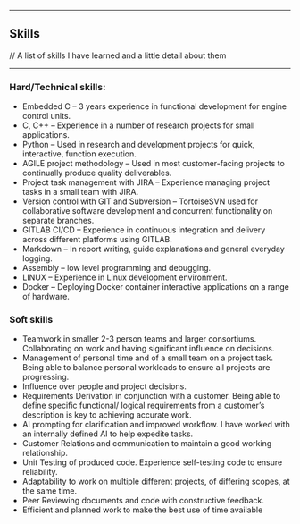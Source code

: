 ***
## Skills
// A list of skills I have learned and a little detail about them

***

### Hard/Technical skills:

+ Embedded C – 3 years experience in functional development for engine control units.
+ C, C++ – Experience in a number of research projects for small applications.
+ Python – Used in research and development projects for quick, interactive, function execution.
+ AGILE project methodology – Used in most customer-facing projects to continually produce quality deliverables.
+ Project task management with  JIRA – Experience managing project tasks in a small team with JIRA.
+ Version control with GIT and Subversion – TortoiseSVN used for collaborative software development and concurrent functionality on separate branches.
+ GITLAB CI/CD – Experience in continuous integration and delivery across different platforms using GITLAB.
+ Markdown – In report writing, guide explanations and general everyday logging.
+ Assembly – low level programming and debugging.
+ LINUX – Experience in Linux development environment.
+ Docker – Deploying Docker container interactive applications on a range of hardware.

### Soft skills

+ Teamwork in smaller 2-3 person teams and larger consortiums. Collaborating on work and having significant influence on decisions.
+ Management of personal time and of a small team on a project task. Being able to balance personal workloads to ensure all projects are progressing.
+ Influence over people and project decisions.
+ Requirements Derivation in conjunction with a customer. Being able to define specific functional/ logical requirements from a customer’s description is key to achieving accurate work.
+ AI prompting for clarification and improved workflow. I have worked with an internally defined AI to help expedite tasks.
+ Customer Relations and communication to maintain a good working relationship.
+ Unit Testing of produced code. Experience self-testing code to ensure reliability.
+ Adaptability to work on multiple different projects, of differing scopes, at the same time.
+ Peer Reviewing documents and code with constructive feedback.
+ Efficient and planned work to make the best use of time available

